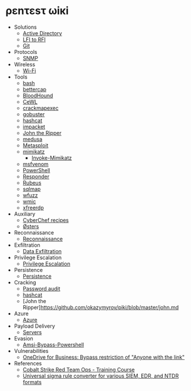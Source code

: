 # ρεnτεsτ ωiκi

- Solutions
  - [Active Directory](https://github.com/okazymyrov/piki/blob/master/ActiveDirectory.md)
  - [LFI to RFI](https://github.com/okazymyrov/piki/blob/master/LFI_2_RFI.md)
  - [Git](https://github.com/okazymyrov/piki/blob/master/git.md)
- Protocols
  - [SNMP](https://github.com/okazymyrov/piki/blob/master/SNMP.md)
- Wireless
  - [Wi-Fi](https://github.com/okazymyrov/piki/blob/master/Wi-Fi.md)
- Tools
  - [bash](https://github.com/okazymyrov/piki/blob/master/bash.md)
  - [bettercap](https://github.com/okazymyrov/piki/blob/master/bettercap.md)
  - [BloodHound](https://github.com/okazymyrov/piki/blob/master/BloodHound.md)
  - [CeWL](https://github.com/okazymyrov/piki/blob/master/cewl.md)
  - [crackmapexec](https://github.com/okazymyrov/piki/blob/master/crackmapexec.md)
  - [gobuster](https://github.com/okazymyrov/piki/blob/master/gobuster.md)
  - [hashcat](https://github.com/okazymyrov/piki/blob/master/hashcat.md)
  - [impacket](https://github.com/okazymyrov/piki/blob/master/impacket.md)
  - [John the Ripper](https://github.com/okazymyrov/piki/blob/master/john.md)
  - [medusa](https://github.com/okazymyrov/piki/blob/master/medusa.md)
  - [Metasploit](https://github.com/okazymyrov/piki/blob/master/metasploit.md)
  - [mimikatz](https://github.com/okazymyrov/piki/blob/master/mimikatz.md)
    - [Invoke-Mimikatz](https://github.com/okazymyrov/piki/blob/master/Invoke-Mimikatz.md)
  - [msfvenom](https://github.com/okazymyrov/piki/blob/master/msfvenom.md)
  - [PowerShell](https://github.com/okazymyrov/piki/blob/master/PowerShell.md)
  - [Responder](https://github.com/okazymyrov/piki/blob/master/responder.md)
  - [Rubeus](https://github.com/okazymyrov/piki/blob/master/Rubeus.md)
  - [sqlmap](https://github.com/okazymyrov/piki/blob/master/sqlmap.md)
  - [wfuzz](https://github.com/okazymyrov/piki/blob/master/wfuzz.md)
  - [wmic](https://github.com/okazymyrov/piki/blob/master/wmic.md)
  - [xfreerdp](https://github.com/okazymyrov/piki/blob/master/xfreerdp.md)
- Auxiliary
  - [CyberChef recipes](https://github.com/okazymyrov/piki/blob/master/CyberChef.md)
  - [Østers](https://github.com/okazymyrov/piki/blob/master/oysters.md)
- Reconnaissance
  - [Reconnaissance](https://github.com/okazymyrov/piki/blob/master/Reconnaissance.md)
- Exfiltration
  - [Data Exfiltration](https://github.com/okazymyrov/piki/blob/master/DataExfiltration.md)
- Privilege Escalation  
  - [Privilege Escalation](https://github.com/okazymyrov/piki/blob/master/PrivilegeEscalation.md)
- Persistence
  - [Persistence](https://github.com/okazymyrov/piki/blob/master/persistence.md)
- Cracking
  - [Password audit](https://github.com/okazymyrov/piki/blob/master/PasswordAudit.md)
  - [hashcat](https://github.com/okazymyrov/piki/blob/master/hashcat.md)
  - [John the Ripper]https://github.com/okazymyrov/piki/blob/master/john.md
- Azure
  - [Azure](https://github.com/okazymyrov/piki/blob/master/Azure.md)
- Payload Delivery
  - [Servers](https://github.com/okazymyrov/piki/blob/master/servers.md)
- Evasion
  - [Amsi-Bypass-Powershell](https://github.com/S3cur3Th1sSh1t/Amsi-Bypass-Powershell#Patching-amsi.dll-AmsiScanBuffer-by-rasta-mouse)
- Vulnerabilities
  - [OneDrive for Business: Bypass restriction of "Anyone with the link"](https://github.com/okazymyrov/piki/blob/master/vulnerabilities.md#onedrive-for-business-bypass-anyone-with-the-link-restriction)
- References
  - [Cobalt Strike Red Team Ops - Training Course](https://www.youtube.com/playlist?list=PLcjpg2ik7YT6H5l9Jx-1ooRYpfvznAInJ)
  - [Universal sigma rule converter for various SIEM, EDR, and NTDR formats](https://uncoder.io/)
